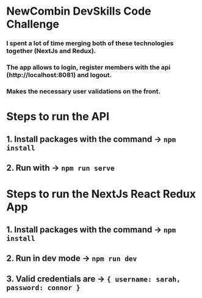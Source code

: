 # NewCombin DevSkills Code Challenge
### I spent a lot of time merging both of these technologies together (NextJs and Redux).
### The app allows to login, register members with the api (http://localhost:8081) and logout.
### Makes the necessary user validations on the front.

# Steps to run the API
## 1. Install packages with the command -> `npm install`

## 2. Run with -> `npm run serve`

# Steps to run the NextJs React Redux App
## 1. Install packages with the command -> `npm install`

## 2. Run in dev mode -> `npm run dev`

## 3. Valid credentials are -> `{ username: sarah, password: connor }`